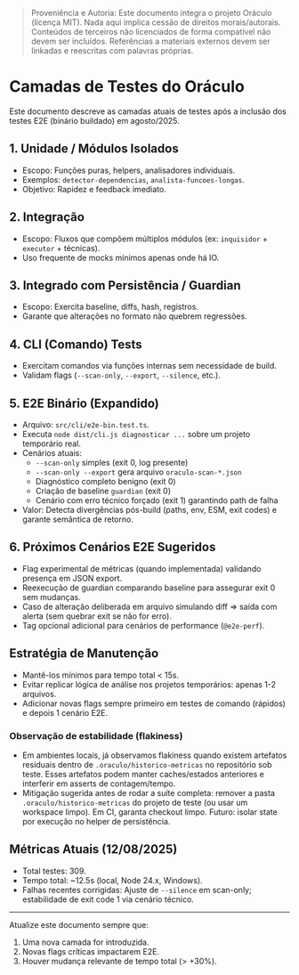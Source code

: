 > Proveniência e Autoria: Este documento integra o projeto Oráculo (licença MIT).
> Nada aqui implica cessão de direitos morais/autorais.
> Conteúdos de terceiros não licenciados de forma compatível não devem ser incluídos.
> Referências a materiais externos devem ser linkadas e reescritas com palavras próprias.

# Camadas de Testes do Oráculo

Este documento descreve as camadas atuais de testes após a inclusão dos testes E2E (binário buildado) em agosto/2025.

## 1. Unidade / Módulos Isolados

- Escopo: Funções puras, helpers, analisadores individuais.
- Exemplos: `detector-dependencias`, `analista-funcoes-longas`.
- Objetivo: Rapidez e feedback imediato.

## 2. Integração

- Escopo: Fluxos que compõem múltiplos módulos (ex: `inquisidor` + `executor` + técnicas).
- Uso frequente de mocks mínimos apenas onde há IO.

## 3. Integrado com Persistência / Guardian

- Escopo: Exercita baseline, diffs, hash, registros.
- Garante que alterações no formato não quebrem regressões.

## 4. CLI (Comando) Tests

- Exercitam comandos via funções internas sem necessidade de build.
- Validam flags (`--scan-only`, `--export`, `--silence`, etc.).

## 5. E2E Binário (Expandido)

- Arquivo: `src/cli/e2e-bin.test.ts`.
- Executa `node dist/cli.js diagnosticar ...` sobre um projeto temporário real.
- Cenários atuais:
  - `--scan-only` simples (exit 0, log presente)
  - `--scan-only --export` gera arquivo `oraculo-scan-*.json`
  - Diagnóstico completo benigno (exit 0)
  - Criação de baseline `guardian` (exit 0)
  - Cenário com erro técnico forçado (exit 1) garantindo path de falha
- Valor: Detecta divergências pós-build (paths, env, ESM, exit codes) e garante semântica de retorno.

## 6. Próximos Cenários E2E Sugeridos

- Flag experimental de métricas (quando implementada) validando presença em JSON export.
- Reexecução de guardian comparando baseline para assegurar exit 0 sem mudanças.
- Caso de alteração deliberada em arquivo simulando diff => saída com alerta (sem quebrar exit se não for erro).
- Tag opcional adicional para cenários de performance (`@e2e-perf`).

## Estratégia de Manutenção

- Mantê-los mínimos para tempo total < 15s.
- Evitar replicar lógica de análise nos projetos temporários: apenas 1-2 arquivos.
- Adicionar novas flags sempre primeiro em testes de comando (rápidos) e depois 1 cenário E2E.

### Observação de estabilidade (flakiness)

- Em ambientes locais, já observamos flakiness quando existem artefatos residuais dentro de `.oraculo/historico-metricas` no repositório sob teste. Esses artefatos podem manter caches/estados anteriores e interferir em asserts de contagem/tempo.
- Mitigação sugerida antes de rodar a suíte completa: remover a pasta `.oraculo/historico-metricas` do projeto de teste (ou usar um workspace limpo). Em CI, garanta checkout limpo. Futuro: isolar state por execução no helper de persistência.

## Métricas Atuais (12/08/2025)

- Total testes: 309.
- Tempo total: ~12.5s (local, Node 24.x, Windows).
- Falhas recentes corrigidas: Ajuste de `--silence` em scan-only; estabilidade de exit code 1 via cenário técnico.

---

Atualize este documento sempre que:

1. Uma nova camada for introduzida.
2. Novas flags críticas impactarem E2E.
3. Houver mudança relevante de tempo total (> +30%).

